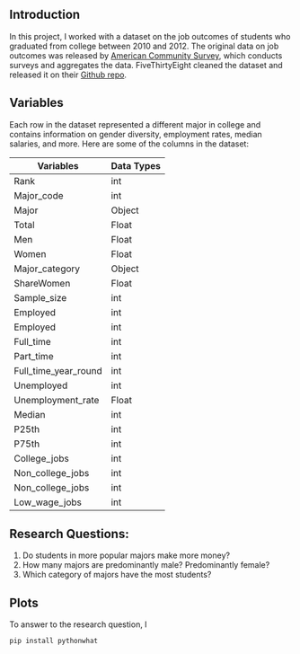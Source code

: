 ## Introduction

In this project, I worked with a dataset on the job outcomes of students who graduated from college between 2010 and 2012. The original data on job outcomes was released by [American Community Survey](https://www.census.gov/programs-surveys/acs/), which conducts surveys and aggregates the data. FiveThirtyEight cleaned the dataset and released it on their [Github repo](https://github.com/fivethirtyeight/data/tree/master/college-majors).

## Variables

Each row in the dataset represented a different major in college and contains information on gender diversity, employment rates, median salaries, and more. Here are some of the columns in the dataset:

| Variables    | Data Types   |
|--------------|--------------|             
|Rank          | int          |             
|Major_code    |int           | 
|Major         |Object        |
|Total         |Float         |
|Men           |Float         |
|Women         |Float         |
|Major_category| Object       |
|ShareWomen    |Float         |
|Sample_size   | int          |
|Employed      | int          |
|Employed      | int          |
|Full_time     | int          |
|Part_time     | int          |
|Full_time_year_round| int    |
|Unemployed    | int          |
|Unemployment_rate | Float    |
|Median        | int          |
|P25th         | int          |
|P75th         | int          |
|College_jobs  | int          |
|Non_college_jobs | int       |
|Non_college_jobs| int        |
|Low_wage_jobs | int          |

## Research Questions:
1. Do students in more popular majors make more money?
2. How many majors are predominantly male? Predominantly female?
3. Which category of majors have the most students?

## Plots
To answer to the research question, I 

```
pip install pythonwhat
```



